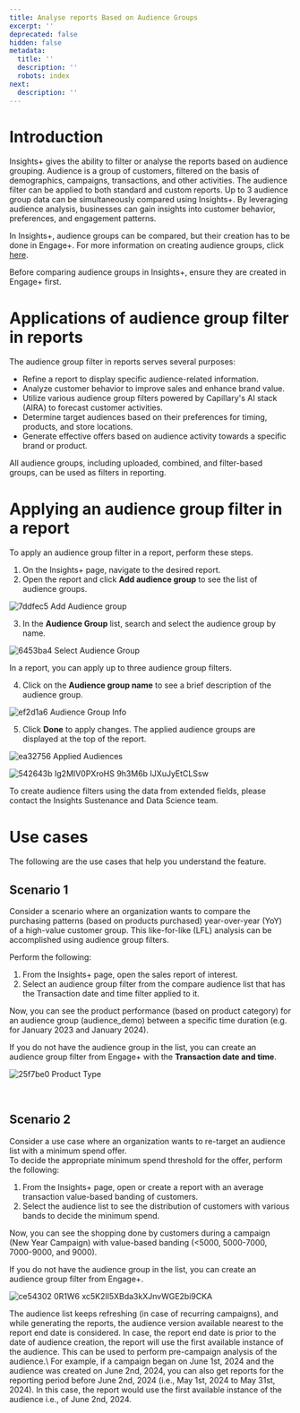 ```yaml
---
title: Analyse reports Based on Audience Groups
excerpt: ''
deprecated: false
hidden: false
metadata:
  title: ''
  description: ''
  robots: index
next:
  description: ''
---
```

# Introduction

Insights+ gives the ability to filter or analyse the reports based on audience grouping. Audience is a group of customers, filtered on the basis of demographics, campaigns, transactions, and other activities. The audience filter can be applied to both standard and custom reports. Up to 3 audience group data can be simultaneously compared using Insights+. By leveraging audience analysis, businesses can gain insights into customer behavior, preferences, and engagement patterns.

In Insights+, audience groups can be compared, but their creation has to be done in Engage+. For more information on creating audience groups, click [here](https://docs.capillarytech.com/docs/audience-group-filters).

<Note title="Note">
Before comparing audience groups in Insights+, ensure they are created in Engage+ first.
</Note>

# Applications of audience group filter in reports

The audience group filter in reports serves several purposes:

* Refine a report to display specific audience-related information.
* Analyze customer behavior to improve sales and enhance brand value.
* Utilize various audience group filters powered by Capillary's AI stack (AIRA) to forecast customer activities.
* Determine target audiences based on their preferences for timing, products, and store locations.
* Generate effective offers based on audience activity towards a specific brand or product.

<Note title="Note">
All audience groups, including uploaded, combined, and filter-based groups, can be used as filters in reporting.
</Note>

# Applying an audience group filter in a report

To apply an audience group filter in a report, perform these steps.

1. On the Insights+ page, navigate to the desired report. 
2. Open the report and click **Add audience group** to see the list of audience groups.

![7ddfec5 Add Audience group](https://files.readme.io/7ddfec5-Add_Audience_group.png)

3. In the **Audience Group** list, search and select the audience group by name.

![6453ba4 Select Audience Group](https://files.readme.io/6453ba4-Select_Audience_Group.png)

<Note title="Note">
In a report, you can apply up to three audience group filters.
</Note>

4. Click on the **Audience group name** to see a brief description of the audience group.

![ef2d1a6 Audience Group Info](https://files.readme.io/ef2d1a6-Audience_Group_Info.png)

5. Click **Done** to apply changes. The applied audience groups are displayed at the top of the report.

![ea32756 Applied Audiences](https://files.readme.io/ea32756-Applied_Audiences.png)

![542643b Ig2MIV0PXroHS 9h3M6b IJXuJyEtCLSsw](https://files.readme.io/542643b-Ig2MIV0PXroHS_9h3M6b_IJXuJyEtCLSsw.png)

<Note title="Note">
To create audience filters using the data from extended fields, please contact the Insights Sustenance and Data Science team.
</Note>

# Use cases

The following are the use cases that help you understand the feature.

## Scenario 1

Consider a scenario where an organization wants to compare the purchasing patterns (based on products purchased) year-over-year (YoY) of a high-value customer group. This like-for-like (LFL) analysis can be accomplished using audience group filters. 

Perform the following:

1. From the Insights+ page, open the sales report of interest.
2. Select an audience group filter from the compare audience list that has the Transaction date and time filter applied to it. 

Now, you can see the product performance (based on product category) for an audience group (audience\_demo) between a specific time duration (e.g. for January 2023 and January 2024).

If you do not have the audience group in the list, you can create an audience group filter from Engage+ with the **Transaction date and time**.

![25f7be0 Product Type](https://files.readme.io/25f7be0-Product_Type.png)

<br />

## Scenario 2

Consider a use case where an organization wants to re-target an audience list with a minimum spend offer.\
To decide the appropriate minimum spend threshold for the offer, perform the following:

1. From the Insights+ page, open or create a report with an average transaction value-based banding of customers. 
2. Select the audience list to see the distribution of customers with various bands to decide the minimum spend. 

Now, you can see the shopping done by customers during a campaign (New Year Campaign) with value-based banding (\<5000, 5000-7000, 7000-9000, and 9000).

If you do not have the audience group in the list, you can create an audience group filter from Engage+.

![ce54302 0R1W6 xc5K2Il5XBda3kXJnvWGE2bi9CKA](https://files.readme.io/ce54302-0R1W6_xc5K2Il5XBda3kXJnvWGE2bi9CKA.png)

<Note title="Note">
The audience list keeps refreshing (in case of recurring campaigns), and while generating the reports, the audience version available nearest to the report end date is considered. In case, the report end date is prior to the date of audience creation, the report will use the first available instance of the audience. This can be used to perform pre-campaign analysis of the audience.\
For example, if a campaign began on June 1st, 2024 and the audience was created on June 2nd, 2024, you can also get reports for the reporting period before June 2nd, 2024 (i.e., May 1st, 2024 to May 31st, 2024). In this case, the report would use the first available instance of the audience i.e., of June 2nd, 2024.
</Note>
